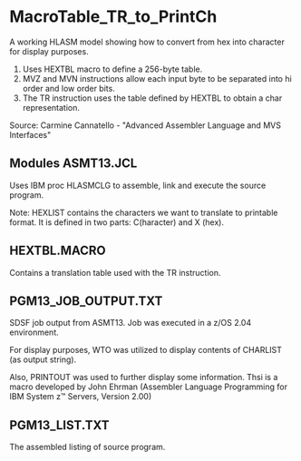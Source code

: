 # MacroTable_TR_to_PrintCh
A working HLASM model showing how to convert from hex into character for display purposes.
1. Uses HEXTBL macro to define a 256-byte table. 
2. MVZ and MVN instructions allow each input byte to be separated into hi order and low order bits.
3. The TR instruction uses the table defined by HEXTBL to obtain a char representation.

Source:  Carmine Cannatello - "Advanced Assembler Language and MVS Interfaces"

Modules
ASMT13.JCL
----------
Uses IBM proc HLASMCLG to assemble, link and execute the source program.
  
  Note: HEXLIST contains the characters we want to translate to printable format.
        It is defined in two parts: C(haracter) and X (hex).

HEXTBL.MACRO
------------
Contains a translation table used with the TR instruction.

PGM13_JOB_OUTPUT.TXT
--------------------
SDSF job output from ASMT13.  Job was executed in a z/OS 2.04 environment.

For display purposes, WTO was utilized to display contents of CHARLIST (as output string).

Also, PRINTOUT was used to further display some information. Thsi is a macro developed by John Ehrman (Assembler Language Programming for IBM System z™ Servers, Version 2.00)

PGM13_LIST.TXT
--------------
The assembled listing of source program.

